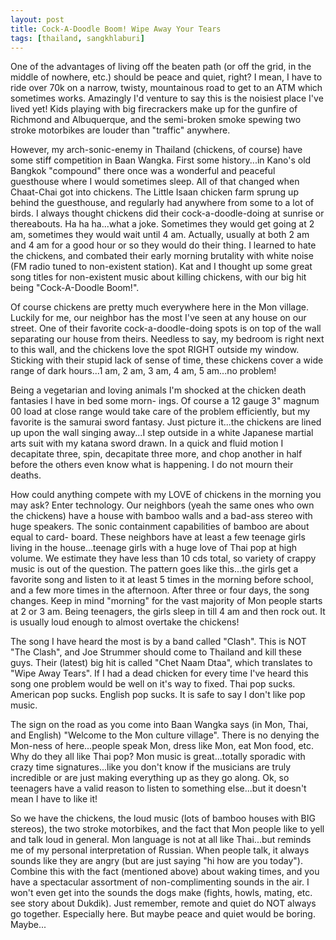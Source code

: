 ```yaml
---
layout: post
title: Cock-A-Doodle Boom! Wipe Away Your Tears 
tags: [thailand, sangkhlaburi] 
---
```


One of the advantages of living off the beaten path (or off the grid, in the middle of nowhere, etc.) should be peace and quiet, right? I mean, I have to ride over 70k on a narrow, twisty, mountainous road to get to an ATM which sometimes works. Amazingly I'd venture to say this is the noisiest place I've lived yet! Kids playing with big firecrackers make up for the gunfire of Richmond and Albuquerque, and the semi-broken smoke spewing two stroke motorbikes are louder than "traffic" anywhere.

However, my arch-sonic-enemy in Thailand (chickens, of course) have some stiff competition in Baan Wangka. First some history...in Kano's old Bangkok "compound" there once was a wonderful and peaceful guesthouse where I would sometimes sleep. All of that changed when Chaat-Chai got into chickens. The Little Isaan chicken farm sprung up behind the guesthouse, and regularly had anywhere from some to a lot of birds. I always thought chickens did their cock-a-doodle-doing at sunrise or thereabouts. Ha ha ha...what a joke. Sometimes they would get going at 2 am, sometimes they would wait until 4 am. Actually, usually at both 2 am and 4 am for a good hour or so they would do their thing. I learned to hate the chickens, and combated their early morning brutality with white noise (FM radio tuned to non-existent station). Kat and I thought up some great song titles for non-existent music about killing chickens, with our big hit being "Cock-A-Doodle Boom!".

Of course chickens are pretty much everywhere here in the Mon village. Luckily for me, our neighbor has the most I've seen at any house on our street. One of their favorite cock-a-doodle-doing spots is on top of the wall separating our house from theirs. Needless to say, my bedroom is right next to this wall, and the chickens love the spot RIGHT outside my window. Sticking with their stupid lack of sense of time, these chickens cover a wide range of dark hours...1 am, 2 am, 3 am, 4 am, 5 am...no problem!

Being a vegetarian and loving animals I'm shocked at the chicken death fantasies I have in bed some morn- ings. Of course a 12 gauge 3" magnum 00 load at close range would take care of the problem efficiently, but my favorite is the samurai sword fantasy. Just picture it...the chickens are lined up upon the wall singing away...I step outside in a white Japanese martial arts suit with my katana sword drawn. In a quick and fluid motion I decapitate three, spin, decapitate three more, and chop another in half before the others even know what is happening. I do not mourn their deaths.

How could anything compete with my LOVE of chickens in the morning you may ask? Enter technology. Our neighbors (yeah the same ones who own the chickens) have a house with bamboo walls and a bad-ass stereo with huge speakers. The sonic containment capabilities of bamboo are about equal to card- board. These neighbors have at least a few teenage girls living in the house...teenage girls with a huge love of Thai pop at high volume. We estimate they have less than 10 cds total, so variety of crappy music is out of the question. The pattern goes like this...the girls get a favorite song and listen to it at least 5 times in the morning before school, and a few more times in the afternoon. After three or four days, the song changes. Keep in mind "morning" for the vast majority of Mon people starts at 2 or 3 am. Being teenagers, the girls sleep in till 4 am and then rock out. It is usually loud enough to almost overtake the chickens!

The song I have heard the most is by a band called "Clash". This is NOT "The Clash", and Joe Strummer should come to Thailand and kill these guys. Their (latest) big hit is called "Chet Naam Dtaa", which translates to "Wipe Away Tears". If I had a dead chicken for every time I've heard this song one problem would be well on it's way to fixed. Thai pop sucks. American pop sucks. English pop sucks. It is safe to say I don't like pop music.

The sign on the road as you come into Baan Wangka says (in Mon, Thai, and English) "Welcome to the Mon culture village". There is no denying the Mon-ness of here...people speak Mon, dress like Mon, eat Mon food, etc. Why do they all like Thai pop? Mon music is great...totally sporadic with crazy time signatures...like you don't know if the musicians are truly incredible or are just making everything up as they go along. Ok, so teenagers have a valid reason to listen to something else...but it doesn't mean I have to like it!

So we have the chickens, the loud music (lots of bamboo houses with BIG stereos), the two stroke motorbikes, and the fact that Mon people like to yell and talk loud in general. Mon language is not at all like Thai...but reminds me of my personal interpretation of Russian. When people talk, it always sounds like they are angry (but are just saying "hi how are you today"). Combine this with the fact (mentioned above) about waking times, and you have a spectacular assortment of non-complimenting sounds in the air. I won't even get into the sounds the dogs make (fights, howls, mating, etc. see story about Dukdik). Just remember, remote and quiet do NOT always go together. Especially here. But maybe peace and quiet would be boring. Maybe...
